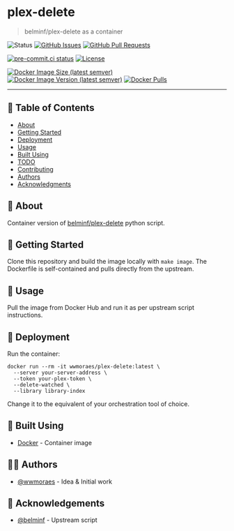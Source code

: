 # plex-delete

> belminf/plex-delete as a container

![Status](https://img.shields.io/badge/status-active-success.svg)
[![GitHub Issues](https://img.shields.io/github/issues/wwmoraes/plex-delete.svg)](https://github.com/wwmoraes/plex-delete/issues)
[![GitHub Pull Requests](https://img.shields.io/github/issues-pr/wwmoraes/plex-delete.svg)](https://github.com/wwmoraes/plex-delete/pulls)

[![pre-commit.ci status](https://results.pre-commit.ci/badge/github/wwmoraes/plex-delete/master.svg)](https://results.pre-commit.ci/latest/github/wwmoraes/plex-delete/master)
[![License](https://img.shields.io/badge/license-MIT-blue.svg)](/LICENSE)

[![Docker Image Size (latest semver)](https://img.shields.io/docker/image-size/wwmoraes/plex-delete)](https://hub.docker.com/r/wwmoraes/plex-delete)
[![Docker Image Version (latest semver)](https://img.shields.io/docker/v/wwmoraes/plex-delete?label=image%20version)](https://hub.docker.com/r/wwmoraes/plex-delete)
[![Docker Pulls](https://img.shields.io/docker/pulls/wwmoraes/plex-delete)](https://hub.docker.com/r/wwmoraes/plex-delete)

---

## 📝 Table of Contents

- [About](#-about)
- [Getting Started](#-getting-started)
- [Deployment](#-deployment)
- [Usage](#-usage)
- [Built Using](#-built-using)
- [TODO](./TODO.md)
- [Contributing](./CONTRIBUTING.md)
- [Authors](#-authors)
- [Acknowledgments](#-acknowledgements)

## 🧐 About

Container version of [belminf/plex-delete][upstream-plex-delete] python script.

## 🏁 Getting Started

Clone this repository and build the image locally with `make image`. The
Dockerfile is self-contained and pulls directly from the upstream.

## 🎈 Usage

Pull the image from Docker Hub and run it as per upstream script instructions.

## 🚀 Deployment

Run the container:

```shell
docker run --rm -it wwmoraes/plex-delete:latest \
  --server your-server-address \
  --token your-plex-token \
  --delete-watched \
  --library library-index
```

Change it to the equivalent of your orchestration tool of choice.

## 🔧 Built Using

- [Docker](https://www.docker.com) - Container image

## 🧑‍💻 Authors

- [@wwmoraes](https://github.com/wwmoraes) - Idea & Initial work

## 🎉 Acknowledgements

- [@belminf](https://github.com/belminf) - Upstream script

[upstream-plex-delete]: https://github.com/belminf/plex-delete

